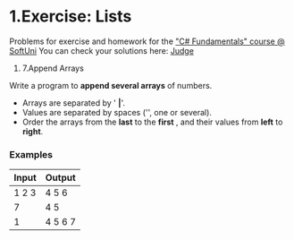 ﻿# 1.Exercise: Lists

Problems for exercise and homework for the [&quot;C#  Fundamentals&quot; course @ SoftUni](https://softuni.bg/modules/57/tech-module-4-0)
You can check your solutions here: [Judge](https://judge.softuni.bg/Contests/1211)

1. 7.Append Arrays

Write a program to **append several arrays** of numbers.

- Arrays are separated by &#39; **|**&#39;.
- Values are separated by spaces (&#39;&#39;, one or several).
- Order the arrays from the **last** to the **first** , and their values from **left** to **right**.

### Examples

| **Input** | **Output** |
| --- | --- |
| 1 2 3 |4 5 6 |  7  8 | 7 8 4 5 6 1 2 3 |
| 7 | 4  5|1 0| 2 5 |3 | 3 2 5 1 0 4 5 7 |
| 1| 4 5 6 7  |  8 9 | 8 9 4 5 6 7 1 |

